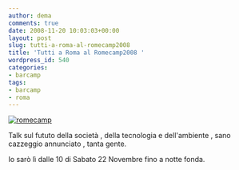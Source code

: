 ```yaml
---
author: dema
comments: true
date: 2008-11-20 10:03:03+00:00
layout: post
slug: tutti-a-roma-al-romecamp2008
title: 'Tutti a Roma al Romecamp2008 '
wordpress_id: 540
categories:
- barcamp
tags:
- barcamp
- roma
---
```


[![romecamp](http://dema.tv/wp-content/uploads/2008/11/romecamp1.jpg)](http://www.barcamp.org/romecamp2008)

Talk sul fututo della società , della tecnologia e dell'ambiente , sano cazzeggio annunciato , tanta gente.

Io sarò lì dalle 10 di Sabato 22 Novembre fino a notte fonda.
